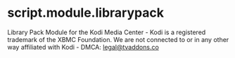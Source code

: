 # script.module.librarypack
Library Pack Module for the Kodi Media Center - Kodi is a registered trademark of the XBMC Foundation. We are not connected to or in any other way affiliated with Kodi - DMCA: legal@tvaddons.co
